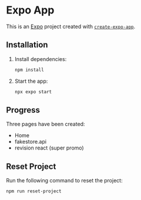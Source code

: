 # Expo App

This is an [Expo](https://expo.dev) project created with [`create-expo-app`](https://www.npmjs.com/package/create-expo-app).

## Installation

1. Install dependencies:
   ```bash
   npm install
   ```
2. Start the app:
   ```bash
   npx expo start
   ```

## Progress

Three pages have been created:
- Home
- fakestore.api  
- revision react (super promo)

## Reset Project

Run the following command to reset the project:
```bash
npm run reset-project
```




